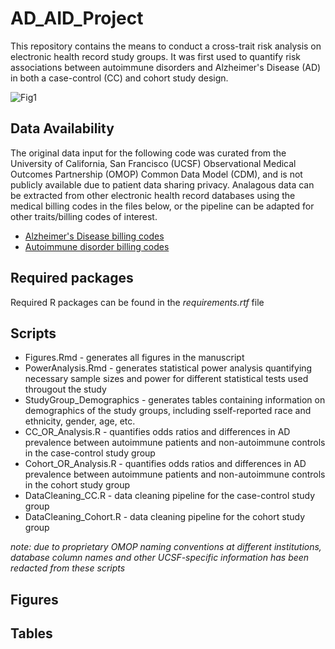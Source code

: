 # AD_AID_Project
This repository contains the means to conduct a cross-trait risk analysis on electronic health record study groups. It was first used to quantify risk associations between autoimmune disorders and Alzheimer's Disease (AD) in both a case-control (CC) and cohort study design.


![Fig1](https://github.com/gramey02/AD_AID_Project/assets/94878687/a1fbe3e5-3c48-4d1a-8897-1596c69854b6)


## Data Availability
The original data input for the following code was curated from the University of California, San Francisco (UCSF) Observational Medical Outcomes Partnership (OMOP) Common Data Model (CDM), and is not publicly available due to patient data sharing privacy. Analagous data can be extracted from other electronic health record databases using the medical billing codes in the files below, or the pipeline can be adapted for other traits/billing codes of interest.

* [Alzheimer's Disease billing codes]([url](https://docs.google.com/spreadsheets/d/1bzQN4iUvpV92Ke8re1JsipjxPmY9MTlKL0ZoBdUmBPg/edit#gid=0))
* [Autoimmune disorder billing codes]([url](https://docs.google.com/spreadsheets/d/1d-O7TLsyBrxEE4MqsEuf6322mG9UcLf68ndhuOm6mu4/edit#gid=0))

## Required packages
Required R packages can be found in the _requirements.rtf_ file

## Scripts
* Figures.Rmd - generates all figures in the manuscript
* PowerAnalysis.Rmd - generates statistical power analysis quantifying necessary sample sizes and power for different statistical tests used througout the study
* StudyGroup_Demographics - generates tables containing information on demographics of the study groups, including sself-reported race and ethnicity, gender, age, etc.
* CC_OR_Analysis.R - quantifies odds ratios and differences in AD prevalence between autoimmune patients and non-autoimmune controls in the case-control study group
* Cohort_OR_Analysis.R - quantifies odds ratios and differences in AD prevalence between autoimmune patients and non-autoimmune controls in the cohort study group
* DataCleaning_CC.R - data cleaning pipeline for the case-control study group
* DataCleaning_Cohort.R - data cleaning pipeline for the cohort study group

_note: due to proprietary OMOP naming conventions at different institutions, database column names and other UCSF-specific information has been redacted from these scripts_

## Figures

## Tables
